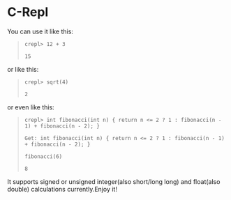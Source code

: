 # C-Repl

You can use it like this:

>`crepl> 12 + 3`
>
>`15`

or like this:

>`crepl> sqrt(4)`
>
>`2`

or even like this:

>`crepl> int fibonacci(int n) { return n <= 2 ? 1 : fibonacci(n - 1) + fibonacci(n - 2); }`
>
>`Get: int fibonacci(int n) { return n <= 2 ? 1 : fibonacci(n - 1) + fibonacci(n - 2); }`
>
>`fibonacci(6)`
>
>`8`

It supports signed or unsigned integer(also short/long long) and float(also double) calculations currently.Enjoy it!